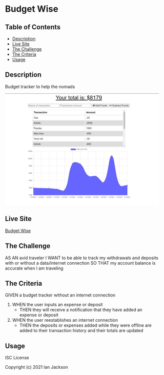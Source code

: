# Budget Wise

## Table of Contents
* [Description](#description)
* [Live Site](#live)
* [The Challenge](#challenge)
* [The Criteria](#criteria)
* [Usage](#usage)

## Description <a name="description"></a>
Budget tracker to help the nomads

![Budget Wise Screenshot](./screenshot/budget-wise-screenshot.jpg)

## Live Site <a name="live"></a>
[Budget Wise](https://budget-wise-bootcamp.herokuapp.com/)

## The Challenge <a name="challenge"></a>
AS AN avid traveler
I WANT to be able to track my withdrawals and deposits with or without a data/internet connection
SO THAT my account balance is accurate when I am traveling 

## The Criteria <a name="criteria"></a>
GIVEN a budget tracker without an internet connection
1. WHEN the user inputs an expense or deposit
    * THEN they will receive a notification that they have added an expense or deposit
1. WHEN the user reestablishes an internet connection
    * THEN the deposits or expenses added while they were offline are added to their transaction history and their totals are updated

## Usage <a name="usage"></a>
ISC License

Copyright (c) 2021 Ian Jackson